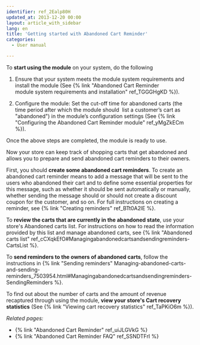 ```yaml
---
identifier: ref_2Ealp80H
updated_at: 2013-12-20 00:00
layout: article_with_sidebar
lang: en
title: 'Getting started with Abandoned Cart Reminder'
categories:
  - User manual

---
```



To **start using the module** on your system, do the following

1.  Ensure that your system meets the module system requirements and install the module (See {% link "Abandoned Cart Reminder module system requirements and installation" ref_TGGGHgKD %}).

2.  Configure the module: Set the cut-off time for abandoned carts (the time period after which the module should  list a customer’s cart as "abandoned") in the module’s configuration settings (See {% link "Configuring the Abandoned Cart Reminder module" ref_yMgZkECm %}).

Once the above steps are completed, the module is ready to use.

Now your store can keep track of shopping carts that get abandoned and allows you to prepare and send abandoned cart reminders to their owners.

First, you should **create some abandoned cart reminders**. To create an abandoned cart reminder means to add a message that will be sent to the users who abandoned their cart and to define some essential properties for this message, such as whether it should be sent automatically or manually, whether sending the message should or should not create a discount coupon for the customer, and so on. For full instructions on creating a reminder, see {% link "Creating reminders" ref_BTt0A2lE %}.

To **review the carts that are currently in the abandoned state**, use your store's Abandoned carts list. For instructions on how to read the information provided by this list and manage abandoned carts, see {% link "Abandoned carts list" ref_cCXqkEfO#Managingabandonedcartsandsendingreminders-CartsList %}.

To **send reminders to the owners of abandoned carts**, follow the instructions in {% link "Sending reminders" Managing-abandoned-carts-and-sending-reminders_7503954.html#Managingabandonedcartsandsendingreminders-SendingReminders %}. 

To find out about the number of carts and the amount of revenue recaptured through using the module, **view your store's Cart recovery statistics** (See {% link "Viewing cart recovery statistics" ref_TaPKiO6m %}).

_Related pages:_

*   {% link "Abandoned Cart Reminder" ref_uiJLGVkG %}
*   {% link "Abandoned Cart Reminder FAQ" ref_SSNDTFrI %}